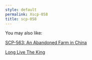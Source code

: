 ```yaml
---
style: default
permalink: Xscp-058
title: scp-058
---
```

You may also like:

[SCP-563: An Abandoned Farm in China](http://scp-wiki.net/scp-563)

[Long Live The King](http://scp-wiki.net/long-live-the-king)
